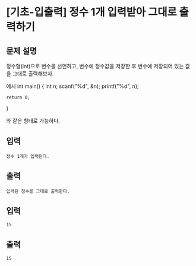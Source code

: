 # [기초-입출력] 정수 1개 입력받아 그대로 출력하기

## 문제 설명
정수형(int)으로 변수를 선언하고, 변수에 정수값을 저장한 후
변수에 저장되어 있는 값을 그대로 출력해보자.

예시
int main()
{
    int n;
    scanf("%d", &n);
    printf("%d", n);

    return 0;
}

와 같은 형태로 가능하다.

## 입력
	정수 1개가 입력된다.
## 출력
	입력된 정수를 그대로 출력한다.

## 입력
	15
## 출력
	15